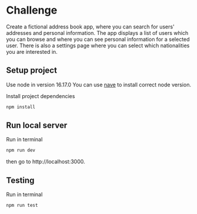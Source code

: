 # Challenge

Create a fictional address book app, where you can search for users' addresses and
personal information. The app displays a list of users which you can browse and where you
can see personal information for a selected user. There is also a settings page where you
can select which nationalities you are interested in.

## Setup project

Use node in version 16.17.0
You can use [nave](https://github.com/isaacs/nave) to install correct node version.

Install project dependencies

```bash
npm install
```

## Run local server

Run in terminal

```bash
npm run dev
```

then go to http://localhost:3000.

## Testing

Run in terminal

```bash
npm run test
```
